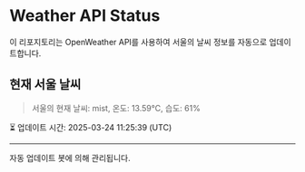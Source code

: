 
# Weather API Status

이 리포지토리는 OpenWeather API를 사용하여 서울의 날씨 정보를 자동으로 업데이트합니다.

## 현재 서울 날씨
> 서울의 현재 날씨: mist, 온도: 13.59°C, 습도: 61%

⏳ 업데이트 시간: 2025-03-24 11:25:39 (UTC)

---
자동 업데이트 봇에 의해 관리됩니다.
